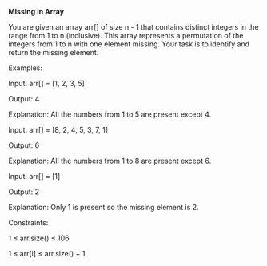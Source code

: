 <b>Missing in Array</b>

You are given an array arr[] of size n - 1 that contains distinct integers in the range from 1 to n (inclusive). This array represents a permutation of the integers from 1 to n with one element missing. Your task is to identify and return the missing element.

Examples:

Input: arr[] = [1, 2, 3, 5]

Output: 4

Explanation: All the numbers from 1 to 5 are present except 4.

Input: arr[] = [8, 2, 4, 5, 3, 7, 1]

Output: 6

Explanation: All the numbers from 1 to 8 are present except 6.

Input: arr[] = [1]

Output: 2

Explanation: Only 1 is present so the missing element is 2.

Constraints:

1 ≤ arr.size() ≤ 106

1 ≤ arr[i] ≤ arr.size() + 1
